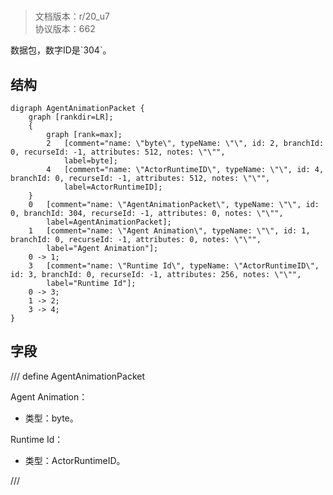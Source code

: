 # <!-- md:samp AgentAnimationPacket -->

> 文档版本：r/20_u7<br/>协议版本：662

<!-- md:samp AgentAnimationPacket -->数据包，数字ID是`304`。

## 结构

```viz
digraph AgentAnimationPacket {
	graph [rankdir=LR];
	{
		graph [rank=max];
		2	[comment="name: \"byte\", typeName: \"\", id: 2, branchId: 0, recurseId: -1, attributes: 512, notes: \"\"",
			label=byte];
		4	[comment="name: \"ActorRuntimeID\", typeName: \"\", id: 4, branchId: 0, recurseId: -1, attributes: 512, notes: \"\"",
			label=ActorRuntimeID];
	}
	0	[comment="name: \"AgentAnimationPacket\", typeName: \"\", id: 0, branchId: 304, recurseId: -1, attributes: 0, notes: \"\"",
		label=AgentAnimationPacket];
	1	[comment="name: \"Agent Animation\", typeName: \"\", id: 1, branchId: 0, recurseId: -1, attributes: 0, notes: \"\"",
		label="Agent Animation"];
	0 -> 1;
	3	[comment="name: \"Runtime Id\", typeName: \"ActorRuntimeID\", id: 3, branchId: 0, recurseId: -1, attributes: 256, notes: \"\"",
		label="Runtime Id"];
	0 -> 3;
	1 -> 2;
	3 -> 4;
}

```

## 字段

/// define
AgentAnimationPacket

Agent Animation：<!-- md:samp byte -->

- 类型：byte。

Runtime Id：[<!-- md:samp ActorRuntimeID -->](refs/protocols/types/ActorRuntimeID.md)

- 类型：ActorRuntimeID。


///
